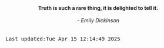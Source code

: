 
<div align="center"><b><span>Truth is such a rare thing, it is delighted to tell it.</span></b><br><br><i> - Emily Dickinson</i></div>
<br><br><kbd>Last updated:Tue Apr 15 12:14:49 2025</kbd>